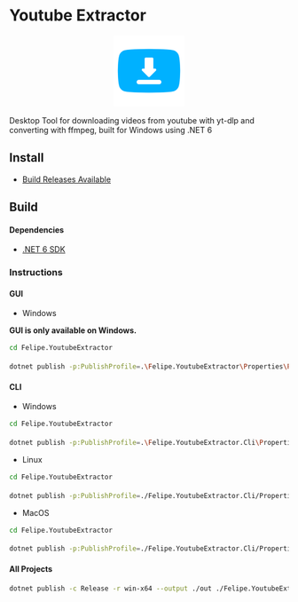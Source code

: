 # Youtube Extractor

<p align="center">
  <img width="128" height="128" src=".github/logo.png">
</p>

Desktop Tool for downloading videos from youtube with yt-dlp and converting with ffmpeg, built for Windows using .NET 6

## Install

- [Build Releases Available](https://github.com/felipe-dias-azevedo/YoutubeExtractor-Windows/releases/)

## Build

#### Dependencies

- [.NET 6 SDK](https://dotnet.microsoft.com/en-us/download/dotnet/6.0)

### Instructions

#### GUI

- Windows

**GUI is only available on Windows.**

```sh
cd Felipe.YoutubeExtractor

dotnet publish -p:PublishProfile=.\Felipe.YoutubeExtractor\Properties\PublishProfiles\WindowsGui.pubxml
```

#### CLI

- Windows

```sh
cd Felipe.YoutubeExtractor

dotnet publish -p:PublishProfile=.\Felipe.YoutubeExtractor.Cli\Properties\PublishProfiles\WindowsCli.pubxml
```

- Linux

```sh
cd Felipe.YoutubeExtractor

dotnet publish -p:PublishProfile=./Felipe.YoutubeExtractor.Cli/Properties/PublishProfiles/LinuxCli.pubxml
```

- MacOS

```sh
cd Felipe.YoutubeExtractor

dotnet publish -p:PublishProfile=./Felipe.YoutubeExtractor.Cli/Properties/PublishProfiles/MacIntelCli.pubxml
```

#### All Projects

```sh
dotnet publish -c Release -r win-x64 --output ./out ./Felipe.YoutubeExtractor.sln
```

